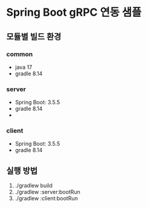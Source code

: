 # Spring Boot gRPC 연동 샘플

## 모듈별 빌드 환경

### common
- java 17
- gradle 8.14

### server
- Spring Boot: 3.5.5
- gradle 8.14
- 
### client
- Spring Boot: 3.5.5
- gradle 8.14

## 실행 방법
1. ./gradlew build
2. ./gradlew :server:bootRun
3. ./gradlew :client:bootRun